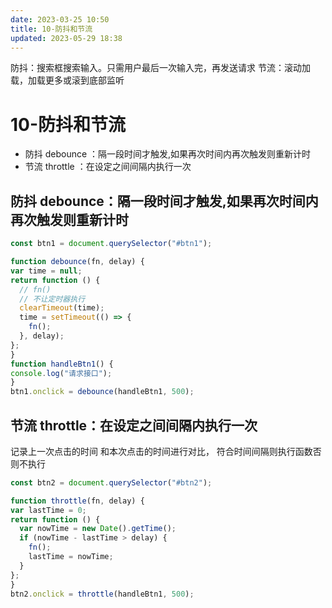 ```yaml
---
date: 2023-03-25 10:50
title: 10-防抖和节流
updated: 2023-05-29 18:38
---
```


防抖：搜索框搜索输入。只需用户最后一次输入完，再发送请求
节流：滚动加载，加载更多或滚到底部监听

# 10-防抖和节流

- 防抖 debounce ：隔一段时间才触发,如果再次时间内再次触发则重新计时
- 节流 throttle ：在设定之间间隔内执行一次

## 防抖 debounce：隔一段时间才触发,如果再次时间内再次触发则重新计时

```js
const btn1 = document.querySelector("#btn1");

function debounce(fn, delay) {
var time = null;
return function () {
  // fn()
  // 不让定时器执行
  clearTimeout(time);
  time = setTimeout(() => {
    fn();
  }, delay);
};
}
function handleBtn1() {
console.log("请求接口");
}
btn1.onclick = debounce(handleBtn1, 500);
```

## 节流 throttle：在设定之间间隔内执行一次

记录上一次点击的时间
和本次点击的时间进行对比，
符合时间间隔则执行函数否则不执行

```js
const btn2 = document.querySelector("#btn2");

function throttle(fn, delay) {
var lastTime = 0;
return function () {
  var nowTime = new Date().getTime();
  if (nowTime - lastTime > delay) {
    fn();
    lastTime = nowTime;
  }
};
}
btn2.onclick = throttle(handleBtn1, 500);
```
